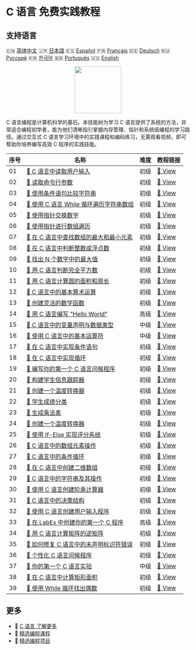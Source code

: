 # C 语言 免费实践教程

## 支持语言

🇨🇳 [简体中文](README_zh.md) 🇯🇵 [日本語](README_ja.md) 🇪🇸 [Español](README_es.md) 🇫🇷 [Français](README_fr.md) 🇩🇪 [Deutsch](README_de.md) 🇷🇺 [Русский](README_ru.md) 🇰🇷 [한국어](README_ko.md) 🇧🇷 [Português](README_pt.md) 🇺🇸 [English](README.md) 

<div align="center">
<img width="128px" src="https://file.labex.io/path/GAbMWgBPUOxV.png">
</div>

C 语言编程是计算机科学的基石。本技能树为学习 C 语言提供了系统的方法，非常适合编程初学者，能为他们清晰指引掌握内存管理、指针和系统级编程的学习路径。通过交互式 C 语言学习环境中的实践课程和编码练习，无需观看视频，即可帮助你培养编写高效 C 程序的实践技能。

|   序号 | 名称                                                                                                                              | 难度   | 教程链接                                                                                           |
|--------|-----------------------------------------------------------------------------------------------------------------------------------|--------|----------------------------------------------------------------------------------------------------|
|     01 | [📖 C 语言中读取用户输入](https://labex.io/zh/tutorials/c-read-user-input-in-c-136075)                                            | 初级   | [🔗 View](https://labex.io/zh/tutorials/c-read-user-input-in-c-136075)                             |
|     02 | [📖 读取命令行参数](https://labex.io/zh/tutorials/c-read-command-line-arguments-136077)                                           | 初级   | [🔗 View](https://labex.io/zh/tutorials/c-read-command-line-arguments-136077)                      |
|     03 | [📖 使用条件语句比较字符串](https://labex.io/zh/tutorials/c-compare-string-using-conditional-statements-136079)                   | 初级   | [🔗 View](https://labex.io/zh/tutorials/c-compare-string-using-conditional-statements-136079)      |
|     04 | [📖 使用 C 语言 While 循环遍历字符串数组](https://labex.io/zh/tutorials/c-iterating-string-array-with-c-while-loop-136081)        | 初级   | [🔗 View](https://labex.io/zh/tutorials/c-iterating-string-array-with-c-while-loop-136081)         |
|     05 | [📖 使用指针交换数字](https://labex.io/zh/tutorials/c-swapping-numbers-with-pointers-123350)                                      | 初级   | [🔗 View](https://labex.io/zh/tutorials/c-swapping-numbers-with-pointers-123350)                   |
|     06 | [📖 使用指针进行数组遍历](https://labex.io/zh/tutorials/c-array-traversal-using-pointers-123301)                                  | 初级   | [🔗 View](https://labex.io/zh/tutorials/c-array-traversal-using-pointers-123301)                   |
|     07 | [📖 在 C 语言中查找数组的最大和最小元素](https://labex.io/zh/tutorials/c-finding-largest-and-smallest-array-elements-in-c-123271) | 初级   | [🔗 View](https://labex.io/zh/tutorials/c-finding-largest-and-smallest-array-elements-in-c-123271) |
|     08 | [📖 在 C 语言中判断整数或浮点数](https://labex.io/zh/tutorials/c-determine-integer-or-float-in-c-123267)                          | 初级   | [🔗 View](https://labex.io/zh/tutorials/c-determine-integer-or-float-in-c-123267)                  |
|     09 | [📖 找出 N 个数字中的最大值](https://labex.io/zh/tutorials/c-find-the-largest-number-among-n-numbers-123252)                      | 初级   | [🔗 View](https://labex.io/zh/tutorials/c-find-the-largest-number-among-n-numbers-123252)          |
|     10 | [📖 用 C 语言判断完全平方数](https://labex.io/zh/tutorials/c-determine-perfect-square-in-c-123221)                                | 初级   | [🔗 View](https://labex.io/zh/tutorials/c-determine-perfect-square-in-c-123221)                    |
|     11 | [📖 用 C 语言计算圆的面积和周长](https://labex.io/zh/tutorials/c-circle-area-and-circumference-in-c-123197)                       | 初级   | [🔗 View](https://labex.io/zh/tutorials/c-circle-area-and-circumference-in-c-123197)               |
|     12 | [📖 C 语言中的基本算术运算](https://labex.io/zh/tutorials/c-basic-arithmetic-operations-in-c-438262)                              | 初级   | [🔗 View](https://labex.io/zh/tutorials/c-basic-arithmetic-operations-in-c-438262)                 |
|     13 | [📖 创建灵活的数学函数](https://labex.io/zh/tutorials/c-create-flexible-math-functions-446161)                                    | 初级   | [🔗 View](https://labex.io/zh/tutorials/c-create-flexible-math-functions-446161)                   |
|     14 | [📖 用 C 语言编写 "Hello World"](https://labex.io/zh/tutorials/c-create-hello-world-in-c-438286)                                  | 高级   | [🔗 View](https://labex.io/zh/tutorials/c-create-hello-world-in-c-438286)                          |
|     15 | [📖 C 语言中的变量声明与数据类型](https://labex.io/zh/tutorials/c-declare-variables-and-data-types-in-c-438287)                   | 中级   | [🔗 View](https://labex.io/zh/tutorials/c-declare-variables-and-data-types-in-c-438287)            |
|     16 | [📖 使用 C 语言中的基本运算符](https://labex.io/zh/tutorials/c-use-basic-operators-in-c-438288)                                   | 中级   | [🔗 View](https://labex.io/zh/tutorials/c-use-basic-operators-in-c-438288)                         |
|     17 | [📖 在 C 语言中实现条件语句](https://labex.io/zh/tutorials/c-implement-conditionals-in-c-438331)                                  | 初级   | [🔗 View](https://labex.io/zh/tutorials/c-implement-conditionals-in-c-438331)                      |
|     18 | [📖 在 C 语言中实现循环](https://labex.io/zh/tutorials/c-implement-loops-in-c-438332)                                             | 初级   | [🔗 View](https://labex.io/zh/tutorials/c-implement-loops-in-c-438332)                             |
|     19 | [📖 编写你的第一个 C 语言问候程序](https://labex.io/zh/tutorials/c-craft-your-first-c-greeting-438337)                            | 初级   | [🔗 View](https://labex.io/zh/tutorials/c-craft-your-first-c-greeting-438337)                      |
|     20 | [📖 构建学生信息跟踪器](https://labex.io/zh/tutorials/c-build-student-information-tracker-438353)                                 | 初级   | [🔗 View](https://labex.io/zh/tutorials/c-build-student-information-tracker-438353)                |
|     21 | [📖 创建一个温度转换器](https://labex.io/zh/tutorials/c-create-a-temperature-converter-438383)                                    | 初级   | [🔗 View](https://labex.io/zh/tutorials/c-create-a-temperature-converter-438383)                   |
|     22 | [📖 学生成绩分类](https://labex.io/zh/tutorials/c-classify-student-grades-438387)                                                 | 初级   | [🔗 View](https://labex.io/zh/tutorials/c-classify-student-grades-438387)                          |
|     23 | [📖 生成乘法表](https://labex.io/zh/tutorials/c-generate-multiplication-tables-438391)                                            | 初级   | [🔗 View](https://labex.io/zh/tutorials/c-generate-multiplication-tables-438391)                   |
|     24 | [📖 创建一个温度转换器](https://labex.io/zh/tutorials/c-create-a-temperature-converter-446144)                                    | 初级   | [🔗 View](https://labex.io/zh/tutorials/c-create-a-temperature-converter-446144)                   |
|     25 | [📖 使用 If-Else 实现评分系统](https://labex.io/zh/tutorials/c-implement-grading-system-with-if-else-446149)                      | 初级   | [🔗 View](https://labex.io/zh/tutorials/c-implement-grading-system-with-if-else-446149)            |
|     26 | [📖 C 语言中的数组元素操作](https://labex.io/zh/tutorials/c-manipulate-array-elements-in-c-438261)                                | 初级   | [🔗 View](https://labex.io/zh/tutorials/c-manipulate-array-elements-in-c-438261)                   |
|     27 | [📖 C 语言中的条件循环](https://labex.io/zh/tutorials/c-conditional-loops-in-c-438260)                                            | 初级   | [🔗 View](https://labex.io/zh/tutorials/c-conditional-loops-in-c-438260)                           |
|     28 | [📖 在 C 语言中创建二维数组](https://labex.io/zh/tutorials/c-create-two-dimensional-arrays-in-c-438259)                           | 初级   | [🔗 View](https://labex.io/zh/tutorials/c-create-two-dimensional-arrays-in-c-438259)               |
|     29 | [📖 C 语言中的字符串及其操作](https://labex.io/zh/tutorials/c-strings-and-manipulate-them-in-c-438258)                            | 初级   | [🔗 View](https://labex.io/zh/tutorials/c-strings-and-manipulate-them-in-c-438258)                 |
|     30 | [📖 使用 C 语言创建阶乘计算器](https://labex.io/zh/tutorials/c-create-factorial-calculator-in-c-438256)                           | 初级   | [🔗 View](https://labex.io/zh/tutorials/c-create-factorial-calculator-in-c-438256)                 |
|     31 | [📖 C 语言中的决策结构](https://labex.io/zh/tutorials/c-decision-making-structures-in-c-438255)                                   | 初级   | [🔗 View](https://labex.io/zh/tutorials/c-decision-making-structures-in-c-438255)                  |
|     32 | [📖 使用 C 语言创建用户输入程序](https://labex.io/zh/tutorials/c-create-user-input-program-in-c-438242)                           | 初级   | [🔗 View](https://labex.io/zh/tutorials/c-create-user-input-program-in-c-438242)                   |
|     33 | [📖 在 LabEx 中创建你的第一个 C 程序](https://labex.io/zh/tutorials/c-create-your-first-c-program-in-labex-438241)                | 高级   | [🔗 View](https://labex.io/zh/tutorials/c-create-your-first-c-program-in-labex-438241)             |
|     34 | [📖 用 C 语言计算矩阵的逆矩阵](https://labex.io/zh/tutorials/c-compute-the-inverse-of-a-matrix-in-c-435161)                       | 初级   | [🔗 View](https://labex.io/zh/tutorials/c-compute-the-inverse-of-a-matrix-in-c-435161)             |
|     35 | [📖 如何修复 C 语言中的未声明标识符错误](https://labex.io/zh/tutorials/c-how-to-fix-undeclared-identifier-in-c-419180)            | 初级   | [🔗 View](https://labex.io/zh/tutorials/c-how-to-fix-undeclared-identifier-in-c-419180)            |
|     36 | [📖 个性化 C 语言问候程序](https://labex.io/zh/tutorials/c-personalized-c-greeting-391828)                                        | 初级   | [🔗 View](https://labex.io/zh/tutorials/c-personalized-c-greeting-391828)                          |
|     37 | [📖 你的第一个 C 语言实验](https://labex.io/zh/tutorials/c-your-first-c-lab-391824)                                               | 中级   | [🔗 View](https://labex.io/zh/tutorials/c-your-first-c-lab-391824)                                 |
|     38 | [📖 在 C 语言中计算矩形面积](https://labex.io/zh/tutorials/c-calculating-rectangle-area-in-c-136085)                              | 初级   | [🔗 View](https://labex.io/zh/tutorials/c-calculating-rectangle-area-in-c-136085)                  |
|     39 | [📖 使用 While 循环找出偶数](https://labex.io/zh/tutorials/c-using-while-loop-to-find-even-numbers-136083)                        | 初级   | [🔗 View](https://labex.io/zh/tutorials/c-using-while-loop-to-find-even-numbers-136083)            |

## 更多

- 🔗 [C 语言 了解更多](https://labex.io/zh/skilltrees/c)
- 🔗 [精选编程课程](https://github.com/labex-labs/awesome-programming-courses)
- 🔗 [精选编程项目](https://github.com/labex-labs/awesome-programming-projects)

